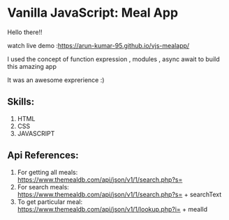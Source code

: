 
# Vanilla JavaScript: Meal App
Hello there!! 

watch live demo :https://arun-kumar-95.github.io/vjs-mealapp/

I used the concept of function expression , modules , async await to build this amazing app

It was an awesome exprerience :)


## Skills:
1. HTML
2. CSS
3. JAVASCRIPT
## Api References:
1. For getting all meals: https://www.themealdb.com/api/json/v1/1/search.php?s=
2. For search meals: https://www.themealdb.com/api/json/v1/1/search.php?s= + searchText 
3. To get particular meal: https://www.themealdb.com/api/json/v1/1/lookup.php?i= + mealId
